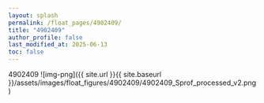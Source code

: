 ```yaml
---
layout: splash
permalink: /float_pages/4902409/
title: "4902409"
author_profile: false
last_modified_at: 2025-06-13
toc: false
---
```

 
4902409
![img-png]({{ site.url }}{{ site.baseurl }}/assets/images/float_figures/4902409/4902409_Sprof_processed_v2.png)